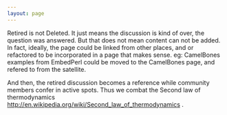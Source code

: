 ```yaml
---
layout: page
---
```


Retired is not Deleted. It just means the discussion is kind of over, the question was answered. But that does not mean content can not be added. In fact, ideally, the page could be linked from other places, and or refactored to be incorporated in a page that makes sense. eg: CamelBones examples from EmbedPerl could be moved to the CamelBones page, and refered to from the satellite. 

And then, the retired discussion becomes a reference while community members confer in active spots.  Thus we combat the Second law of thermodynamics http://en.wikipedia.org/wiki/Second_law_of_thermodynamics .

